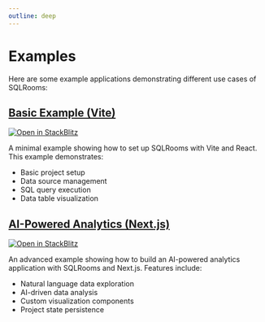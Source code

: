 ```yaml
---
outline: deep
---
```


# Examples

Here are some example applications demonstrating different use cases of SQLRooms:

## [Basic Example (Vite)](https://github.com/sqlrooms/examples/tree/main/vite-app)

[![Open in StackBlitz](https://developer.stackblitz.com/img/open_in_stackblitz.svg)](https://stackblitz.com/github/sqlrooms/examples/tree/main/vite-app?embed=1&file=src/app.tsx)

A minimal example showing how to set up SQLRooms with Vite and React. This example demonstrates:

- Basic project setup
- Data source management
- SQL query execution
- Data table visualization

## [AI-Powered Analytics (Next.js)](https://github.com/sqlrooms/examples/tree/main/nextjs-ai)

[![Open in StackBlitz](https://developer.stackblitz.com/img/open_in_stackblitz.svg)](https://stackblitz.com/github/sqlrooms/examples/tree/main/vite-app?embed=1&file=src/app.tsx)

An advanced example showing how to build an AI-powered analytics application with SQLRooms and Next.js. Features include:

- Natural language data exploration
- AI-driven data analysis
- Custom visualization components
- Project state persistence
